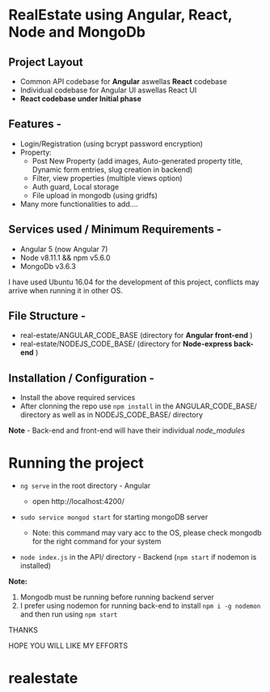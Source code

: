 # RealEstate using Angular, React, Node and MongoDb

## Project Layout
- Common API codebase for **Angular** aswellas **React** codebase
- Individual codebase for Angular UI aswellas React UI
- **React codebase under Initial phase**

## Features -

- Login/Registration (using bcrypt password encryption)
- Property:
    - Post New Property (add images, Auto-generated property title, Dynamic form entries, slug creation in backend)
    - Filter, view properties (multiple views option)
    - Auth guard, Local storage
    - File upload in mongodb (using gridfs)
- Many more functionalities to add....

## Services used / Minimum Requirements - 

- Angular 5 (now Angular 7) 
- Node v8.11.1 && npm v5.6.0
- MongoDb v3.6.3

I have used Ubuntu 16.04 for the development of this project, conflicts may arrive when running it in other OS.

## File Structure -

- real-estate/ANGULAR_CODE_BASE (directory for **Angular front-end** )
- real-estate/NODEJS_CODE_BASE/ (directory for **Node-express back-end** )

## Installation / Configuration - 

- Install the above required services
- After clonning the repo use `npm install` in the ANGULAR_CODE_BASE/ directory as well as in  NODEJS_CODE_BASE/ directory

**Note** - Back-end and front-end will have their individual *node_modules*

# Running the project

- `ng serve` in the root directory - Angular 
  - open http://localhost:4200/ 

- `sudo service mongod start` for starting mongoDB server
  - Note: this command may vary acc to the OS, please check mongodb for the right command for your system 

- `node index.js` in the API/ directory  - Backend (`npm start` if nodemon is installed)

**Note:** 
1. Mongodb must be running before running backend server
2. I prefer using nodemon for running back-end to install `npm i -g nodemon`  and then run using `npm start`


THANKS

HOPE YOU WILL LIKE MY EFFORTS
# realestate

